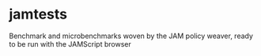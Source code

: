 jamtests
========

Benchmark and microbenchmarks woven by the JAM policy weaver, ready to be run with the JAMScript browser
